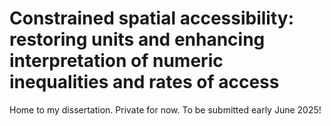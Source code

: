 # Constrained spatial accessibility: restoring units and enhancing interpretation of numeric inequalities and rates of access

Home to my dissertation. Private for now. To be submitted early June 2025! 
